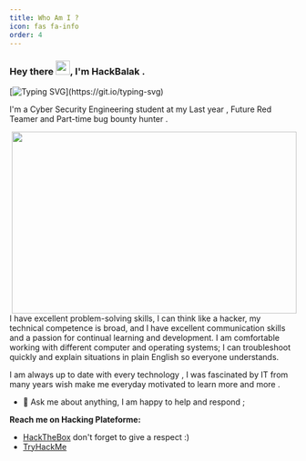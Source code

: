 ```yaml
---
title: Who Am I ?
icon: fas fa-info
order: 4
---
```


### Hey there <img src="https://media.giphy.com/media/hvRJCLFzcasrR4ia7z/giphy.gif" width="25px">, I'm HackBalak .

[![Typing SVG](https://readme-typing-svg.herokuapp.com?font=comfortaa&color=016EEA&size=24&width=500&lines=Cyber+Security+engineering+student;Part-time+bug+bounty+hunter;Future+Red+Teamer;Nice+to+meet+you...)](https://git.io/typing-svg)

I'm a Cyber Security Engineering student at my Last year , Future Red Teamer and Part-time bug bounty hunter .

<img align="right" src="https://github.com/HackBalak/HackBalak/blob/main/cs.gif?raw=true" width="500" height="320" >


I have excellent problem-solving skills, I can think like a hacker, my technical competence is broad, and I have excellent communication skills and a passion for continual learning and development. I am comfortable working with different computer and operating systems; I can troubleshoot quickly and explain situations in plain English so everyone understands.

I am always up to date with every technology , I was fascinated by IT from many years wish make me everyday motivated to learn more and more .


  
- 💬 Ask me about anything, I am happy to help and respond ;


**Reach me on Hacking Plateforme:**

 - [HackTheBox](https://app.hackthebox.eu/profile/225850)  don't forget to give a respect :)
 - [TryHackMe](https://tryhackme.com/p/Om4r3lpentester)



